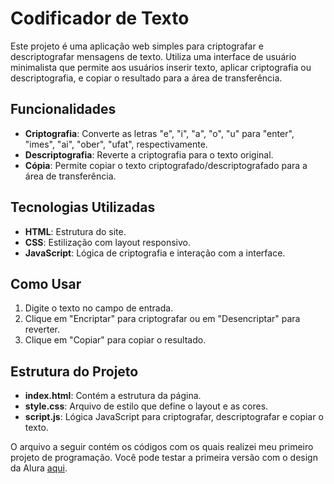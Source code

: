 # Codificador de Texto

Este projeto é uma aplicação web simples para criptografar e descriptografar mensagens de texto. Utiliza uma interface de usuário minimalista que permite aos usuários inserir texto, aplicar criptografia ou descriptografia, e copiar o resultado para a área de transferência.

## Funcionalidades

- **Criptografia**: Converte as letras "e", "i", "a", "o", "u" para "enter", "imes", "ai", "ober", "ufat", respectivamente.
- **Descriptografia**: Reverte a criptografia para o texto original.
- **Cópia**: Permite copiar o texto criptografado/descriptografado para a área de transferência.

## Tecnologias Utilizadas

- **HTML**: Estrutura do site.
- **CSS**: Estilização com layout responsivo.
- **JavaScript**: Lógica de criptografia e interação com a interface.

## Como Usar

1. Digite o texto no campo de entrada.
2. Clique em "Encriptar" para criptografar ou em "Desencriptar" para reverter.
3. Clique em "Copiar" para copiar o resultado.

## Estrutura do Projeto

- **index.html**: Contém a estrutura da página.
- **style.css**: Arquivo de estilo que define o layout e as cores.
- **script.js**: Lógica JavaScript para criptografar, descriptografar e copiar o texto.


O arquivo a seguir contém os códigos com os quais realizei meu primeiro projeto de programação. Você pode testar a primeira versão com o design da Alura [aqui](https://my-challenge-nu.vercel.app/).
